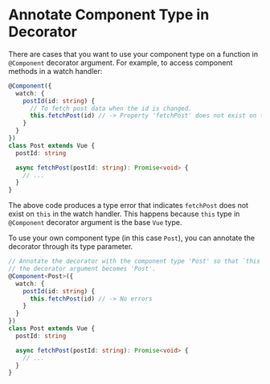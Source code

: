 # Annotate Component Type in Decorator

There are cases that you want to use your component type on a function in `@Component` decorator argument.
For example, to access component methods in a watch handler:

```ts
@Component({
  watch: {
    postId(id: string) {
      // To fetch post data when the id is changed.
      this.fetchPost(id) // -> Property 'fetchPost' does not exist on type 'Vue'.
    }
  }
})
class Post extends Vue {
  postId: string

  async fetchPost(postId: string): Promise<void> {
    // ...
  }
}
```

The above code produces a type error that indicates `fetchPost` does not exist on `this` in the watch handler. This happens because `this` type in `@Component` decorator argument is the base `Vue` type.

To use your own component type (in this case `Post`), you can annotate the decorator through its type parameter.

```ts
// Annotate the decorator with the component type 'Post' so that `this` type in
// the decorator argument becomes 'Post'.
@Component<Post>({
  watch: {
    postId(id: string) {
      this.fetchPost(id) // -> No errors
    }
  }
})
class Post extends Vue {
  postId: string

  async fetchPost(postId: string): Promise<void> {
    // ...
  }
}
```
